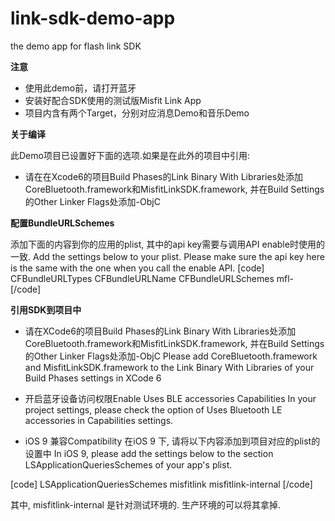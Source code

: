 # link-sdk-demo-app

the demo app for flash link SDK


**注意**

* 使用此demo前，请打开蓝牙
* 安装好配合SDK使用的测试版Misfit Link App
* 项目内含有两个Target，分别对应消息Demo和音乐Demo

**关于编译**

此Demo项目已设置好下面的选项.如果是在此外的项目中引用:

* 请在在Xcode6的项目Build Phases的Link Binary With Libraries处添加CoreBluetooth.framework和MisfitLinkSDK.framework, 并在Build Settings的Other Linker Flags处添加-ObjC

**配置BundleURLSchemes**

添加下面的内容到你的应用的plist, 其中的api key需要与调用API enable时使用的一致.
Add the settings below to your plist. Please make sure the api key here is the same with the one when you call the enable API.
[code]
<key>CFBundleURLTypes</key>
<array>
<dict>
<key>CFBundleURLName</key>
<string></string>
<key>CFBundleURLSchemes</key>
<array>
<string>mfl-<api key></string>
</array>
</dict>
</array>
[/code]

**引用SDK到项目中**

 * 请在XCode6的项目Build Phases的Link Binary With Libraries处添加CoreBluetooth.framework和MisfitLinkSDK.framework, 并在Build Settings的Other Linker Flags处添加-ObjC
Please add CoreBluetooth.framework and MisfitLinkSDK.framework to the Link Binary With Libraries of your Build Phases settings in XCode 6

* 开启蓝牙设备访问权限Enable Uses BLE accessories Capabilities
In your project settings, please check the option of Uses Bluetooth LE accessories in Capabilities settings.

* iOS 9 兼容Compatibility
在iOS 9 下, 请将以下内容添加到项目对应的plist的设置中
In iOS 9, please add the settings below to the section LSApplicationQueriesSchemes of your app's plist.

[code]
<key>LSApplicationQueriesSchemes</key>
<array>
  <string>misfitlink</string>
  <string>misfitlink-internal</string>
</array>
[/code]

其中, misfitlink-internal 是针对测试环境的. 生产环境的可以将其拿掉.
